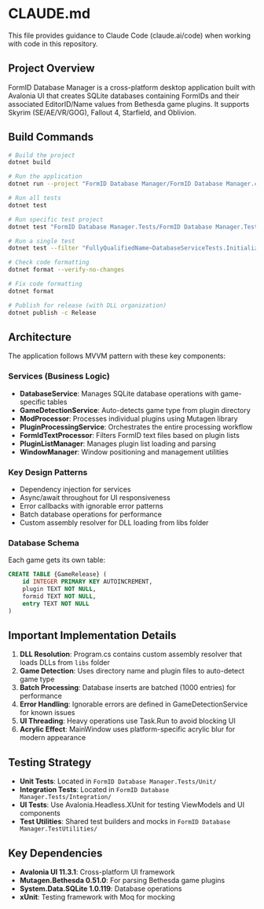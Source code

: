 # CLAUDE.md

This file provides guidance to Claude Code (claude.ai/code) when working with code in this repository.

## Project Overview

FormID Database Manager is a cross-platform desktop application built with Avalonia UI that creates SQLite databases containing FormIDs and their associated EditorID/Name values from Bethesda game plugins. It supports Skyrim (SE/AE/VR/GOG), Fallout 4, Starfield, and Oblivion.

## Build Commands

```bash
# Build the project
dotnet build

# Run the application  
dotnet run --project "FormID Database Manager/FormID Database Manager.csproj"

# Run all tests
dotnet test

# Run specific test project
dotnet test "FormID Database Manager.Tests/FormID Database Manager.Tests.csproj"

# Run a single test
dotnet test --filter "FullyQualifiedName~DatabaseServiceTests.InitializeDatabase_CreatesCorrectTable"

# Check code formatting
dotnet format --verify-no-changes

# Fix code formatting
dotnet format

# Publish for release (with DLL organization)
dotnet publish -c Release
```

## Architecture

The application follows MVVM pattern with these key components:

### Services (Business Logic)
- **DatabaseService**: Manages SQLite database operations with game-specific tables
- **GameDetectionService**: Auto-detects game type from plugin directory  
- **ModProcessor**: Processes individual plugins using Mutagen library
- **PluginProcessingService**: Orchestrates the entire processing workflow
- **FormIdTextProcessor**: Filters FormID text files based on plugin lists
- **PluginListManager**: Manages plugin list loading and parsing
- **WindowManager**: Window positioning and management utilities

### Key Design Patterns
- Dependency injection for services
- Async/await throughout for UI responsiveness
- Error callbacks with ignorable error patterns
- Batch database operations for performance
- Custom assembly resolver for DLL loading from libs folder

### Database Schema
Each game gets its own table:
```sql
CREATE TABLE {GameRelease} (
    id INTEGER PRIMARY KEY AUTOINCREMENT,
    plugin TEXT NOT NULL,
    formid TEXT NOT NULL,
    entry TEXT NOT NULL
)
```

## Important Implementation Details

1. **DLL Resolution**: Program.cs contains custom assembly resolver that loads DLLs from `libs` folder
2. **Game Detection**: Uses directory name and plugin files to auto-detect game type
3. **Batch Processing**: Database inserts are batched (1000 entries) for performance
4. **Error Handling**: Ignorable errors are defined in GameDetectionService for known issues
5. **UI Threading**: Heavy operations use Task.Run to avoid blocking UI
6. **Acrylic Effect**: MainWindow uses platform-specific acrylic blur for modern appearance

## Testing Strategy

- **Unit Tests**: Located in `FormID Database Manager.Tests/Unit/`
- **Integration Tests**: Located in `FormID Database Manager.Tests/Integration/`
- **UI Tests**: Use Avalonia.Headless.XUnit for testing ViewModels and UI components
- **Test Utilities**: Shared test builders and mocks in `FormID Database Manager.TestUtilities/`

## Key Dependencies

- **Avalonia UI 11.3.1**: Cross-platform UI framework
- **Mutagen.Bethesda 0.51.0**: For parsing Bethesda game plugins
- **System.Data.SQLite 1.0.119**: Database operations
- **xUnit**: Testing framework with Moq for mocking